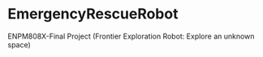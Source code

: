 # EmergencyRescueRobot
ENPM808X-Final Project (Frontier Exploration Robot: Explore an unknown space)
